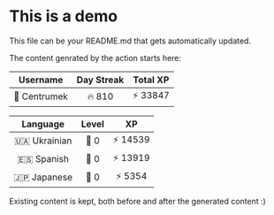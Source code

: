 # This is a demo

This file can be your README.md that gets automatically updated.

The content genrated by the action starts here:

<!--START_SECTION:duolingoStats-->
<!-- Automatically generated with https://github.com/centrumek/duolingo-readme-stats-->

| Username | Day Streak | Total XP |
|:---:|:---:|:---:|
| 👤 Centrumek | 🔥 810 | ⚡ 33847 |

| Language | Level | XP |
|:---:|:---:|:---:|
| 🇺🇦 Ukrainian | 👑 0 | ⚡ 14539 |
| 🇪🇸 Spanish | 👑 0 | ⚡ 13919 |
| 🇯🇵 Japanese | 👑 0 | ⚡ 5354 |

<!--END_SECTION:duolingoStats-->

Existing content is kept, both before and after the generated content :)